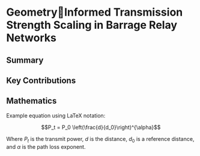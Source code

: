 # GeometryInformed Transmission Strength Scaling in Barrage Relay Networks

## Summary

<!-- Add your summary here -->

## Key Contributions

<!-- List key contributions -->

## Mathematics

Example equation using LaTeX notation:

$$P_t = P_0 \left(\frac{d}{d_0}\right)^{\alpha}$$

Where $P_t$ is the transmit power, $d$ is the distance, $d_0$ is a reference distance, and $\alpha$ is the path loss exponent.
